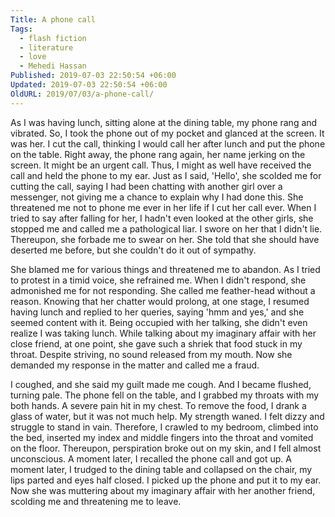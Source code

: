 ```yaml
---
Title: A phone call
Tags:
  - flash fiction
  - literature
  - love
  - Mehedi Hassan
Published: 2019-07-03 22:50:54 +06:00
Updated: 2019-07-03 22:50:54 +06:00
OldURL: 2019/07/03/a-phone-call/
---
```


As I was having lunch, sitting alone at the dining table, my phone rang and vibrated. So, I took the phone out of my pocket and glanced at the screen. It was her. I cut the call, thinking I would call her after lunch and put the phone on the table. Right away, the phone rang again, her name jerking on the screen. It might be an urgent call. Thus, I might as well have received the call and held the phone to my ear. Just as I said, 'Hello', she scolded me for cutting the call, saying I had been chatting with another girl over a messenger, not giving me a chance to explain why I had done this. She threatened me not to phone me ever in her life if I cut her call ever. When I tried to say after falling for her, I hadn't even looked at the other girls, she stopped me and called me a pathological liar. I swore on her that I didn't lie. Thereupon, she forbade me to swear on her. She told that she should have deserted me before, but she couldn't do it out of sympathy. 

She blamed me for various things and threatened me to abandon. As I tried to protest in a timid voice, she refrained me. When I didn't respond, she admonished me for not responding. She called me feather-head without a reason. Knowing that her chatter would prolong, at one stage, I resumed having lunch and replied to her queries, saying 'hmm and yes,' and she seemed content with it. Being occupied with her talking, she didn't even realize I was taking lunch. While talking about my imaginary affair with her close friend, at one point, she gave such a shriek that food stuck in my throat. Despite striving, no sound released from my mouth. Now she demanded my response in the matter and called me a fraud.   

I coughed, and she said my guilt made me cough. And I became flushed, turning pale. The phone fell on the table, and I grabbed my throats with my both hands. A severe pain hit in my chest. To remove the food, I drank a glass of water, but it was not much help. My strength waned. I felt dizzy and struggle to stand in vain. Therefore, I crawled to my bedroom, climbed into the bed, inserted my index and middle fingers into the throat and vomited on the floor. Thereupon, perspiration broke out on my skin, and I fell almost unconscious. A moment later, I recalled the phone call and got up. A moment later, I trudged to the dining table and collapsed on the chair, my lips parted and eyes half closed. I picked up the phone and put it to my ear. Now she was muttering about my imaginary affair with her another friend, scolding me and threatening me to leave.  
